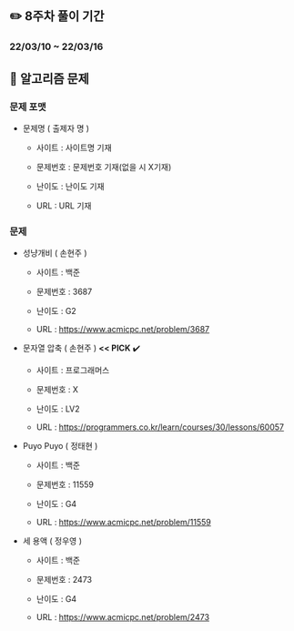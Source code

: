 ## ✏️ 8주차 풀이 기간

### 22/03/10 ~ 22/03/16



## 📒 알고리즘 문제

### 문제 포맷

- 문제명 ( 출제자 명 )

  - 사이트 : 사이트명 기재

  - 문제번호 : 문제번호 기재(없을 시 X기재)

  - 난이도 : 난이도 기재

  - URL : URL 기재
  
    

### 문제

- 성냥개비 ( 손현주 )

  - 사이트 : 백준

  - 문제번호 : 3687

  - 난이도 : G2

  - URL : https://www.acmicpc.net/problem/3687

    

- 문자열 압축 ( 손현주 ) **<< PICK** ✔️

  - 사이트 : 프로그래머스

  - 문제번호 : X

  - 난이도 :  LV2

  - URL : https://programmers.co.kr/learn/courses/30/lessons/60057


- Puyo Puyo ( 정태현 )

  - 사이트 : 백준

  - 문제번호 : 11559

  - 난이도 : G4

  - URL : https://www.acmicpc.net/problem/11559



- 세 용액 ( 정우영 )

  - 사이트 : 백준

  - 문제번호 : 2473

  - 난이도 : G4

  - URL : https://www.acmicpc.net/problem/2473
